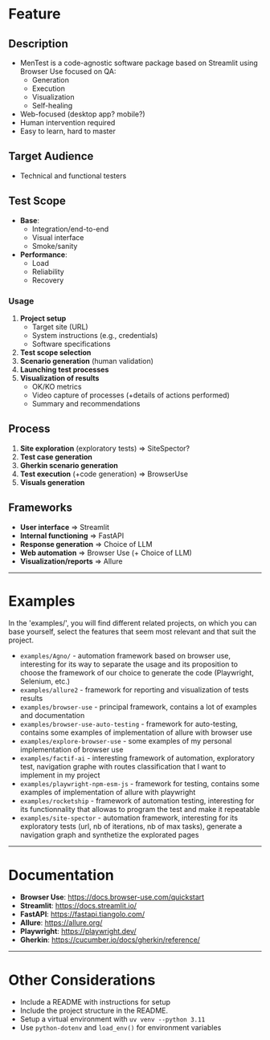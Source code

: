 # Feature

## Description
- MenTest is a code-agnostic software package based on Streamlit using Browser Use focused on QA:
    - Generation
    - Execution
    - Visualization
    - Self-healing
- Web-focused (desktop app? mobile?)
- Human intervention required
- Easy to learn, hard to master

## Target Audience
- Technical and functional testers

## Test Scope
- **Base**:
    - Integration/end-to-end
    - Visual interface
    - Smoke/sanity
- **Performance**:
    - Load
    - Reliability
    - Recovery

### Usage
1.  **Project setup**
    - Target site (URL)
    - System instructions (e.g., credentials)
    - Software specifications
2.  **Test scope selection**
3.  **Scenario generation** (human validation)
4.  **Launching test processes**
5.  **Visualization of results**
    - OK/KO metrics
    - Video capture of processes (+details of actions performed)
    - Summary and recommendations

## Process
1.  **Site exploration** (exploratory tests) ⇒ SiteSpector?
2.  **Test case generation**
3.  **Gherkin scenario generation**
4.  **Test execution** (+code generation) ⇒ BrowserUse
5.  **Visuals generation**

## Frameworks
- **User interface** ⇒ Streamlit
- **Internal functioning** ⇒ FastAPI
- **Response generation** ⇒ Choice of LLM
- **Web automation** ⇒ Browser Use (+ Choice of LLM)
- **Visualization/reports** ⇒ Allure

---

# Examples

In the 'examples/', you will find different related projects, on which you can base yourself, select the features that seem most relevant and that suit the project.

- `examples/Agno/` - automation framework based on browser use, interesting for its way to separate the usage and its proposition to choose the framework of our choice to generate the code (Playwright, Selenium, etc.)
- `examples/allure2` - framework for reporting and visualization of tests results
- `examples/browser-use` - principal framework, contains a lot of examples and documentation
- `examples/browser-use-auto-testing` - framework for auto-testing, contains some examples of implementation of allure with browser use
- `examples/explore-browser-use` - some examples of my personal implementation of browser use
- `examples/factif-ai` - interesting framework of automation, exploratory test, navigation graphe with routes classification that I want to implement in my project
- `examples/playwright-npm-esm-js` - framework for testing, contains some examples of implementation of allure with playwright
- `examples/rocketship` - framework of automation testing, interesting for its functionnality that allowas to program the test and make it repeatable
- `examples/site-spector` - automation framework, interesting for its exploratory tests (url, nb of iterations, nb of max tasks), generate a navigation graph and synthetize the explorated pages

---

# Documentation

- **Browser Use**: https://docs.browser-use.com/quickstart
- **Streamlit**: https://docs.streamlit.io/
- **FastAPI**: https://fastapi.tiangolo.com/
- **Allure**: https://allure.org/
- **Playwright**: https://playwright.dev/
- **Gherkin**: https://cucumber.io/docs/gherkin/reference/

---

# Other Considerations

- Include a README with instructions for setup
- Include the project structure in the README.
- Setup a virtual environment with `uv venv --python 3.11`
- Use `python-dotenv` and `load_env()` for environment variables
